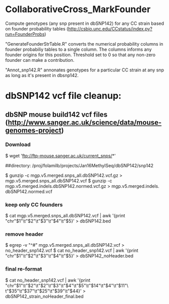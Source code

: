 # CollaborativeCross_MarkFounder
Compute genotypes (any snp present in dbSNP142) for any CC strain based on founder probability tables (http://csbio.unc.edu/CCstatus/index.py?run=FounderProbs) 

"GenerateFounderStrTable.R" converts the numerical probability columns in founder probabiliy tables to a single column. The columns informs any founder origins for this position. Threshold set to 0 so that any non-zero founder can make a contribution.

"Annot_snp142.R" annonates genotypes for a particular CC strain at any snp as long as it's present in dbsnp142.


# dbSNP142 vcf file cleanup:
## dbSNP mouse build142 vcf files (http://www.sanger.ac.uk/science/data/mouse-genomes-project)
### Download
$ wget 'ftp://ftp-mouse.sanger.ac.uk/current_snps/*'

##directory: /proj/folamilb/projects/Jan16MethylSeq/dbSNP142/snp142

$ gunzip -c mgp.v5.merged.snps_all.dbSNP142.vcf.gz > mgp.v5.merged.snps_all.dbSNP142.vcf
$ gunzip -c mgp.v5.merged.indels.dbSNP142.normed.vcf.gz > mgp.v5.merged.indels.
dbSNP142.normed.vcf

### keep only CC founders
$ cat mgp.v5.merged.snps_all.dbSNP142.vcf | awk '{print "chr"$1"\t"$2"\t"$3"\t"$4"\t"$5}' > dbSNP142.bed

### remove header
$ egrep -v "^#" mgp.v5.merged.snps_all.dbSNP142.vcf > no_header_snp142.vcf
$ cat no_header_snp142.vcf | awk '{print "chr"$1"\t"$2"\t"$3"\t"$4"\t"$5}' > dbSNP142_noHeader.bed

### final re-format
$ cat no_header_snp142.vcf | awk '{print "chr"$1"\t"$2"\t"$2"\t"$3"\t"$4"\t"$5"\t"$14"\t"$4"\t"$11"\
t"$35"\t"$37"\t"$25"\t"$39"\t"$44}' > dbSNP142_strain_noHeader_final.bed
